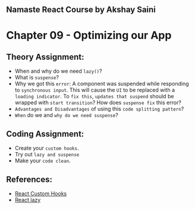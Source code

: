 ## Namaste React Course by Akshay Saini
# Chapter 09 - Optimizing our App


## Theory Assignment:
- When and why do we need `lazy()`?
- What is `suspense`?
- Why we got this `error`: A component was suspended while responding to `synchronous input`. This will cause the `UI` to be replaced with a `loading indicator`. To `fix this`, `updates that suspend` should be wrapped with `start transition`? How does `suspense fix` this error?
- `Advantages and Disadvantages` of using this `code splitting pattern`?
- `When` do we and `why do we need suspense`?


## Coding Assignment:
- Create your `custom hooks`.
- Try out `lazy and suspense`
- Make your `code clean`.


## References:
- [React Custom Hooks](https://reactjs.org/docs/hooks-custom.html)
- [React lazy](https://beta.reactjs.org/reference/react/lazy)